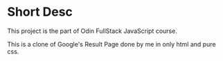 # Short Desc

This project is the part of Odin FullStack JavaScript course.

This is a clone of Google's Result Page done by me in only html and pure css.
